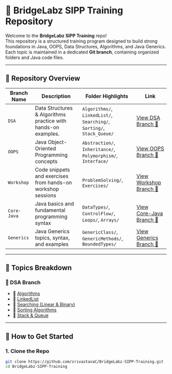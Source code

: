 # 🌉 BridgeLabz SIPP Training Repository

Welcome to the **BridgeLabz SIPP Training** repo!  
This repository is a structured training program designed to build strong foundations in Java, OOPS, Data Structures, Algorithms, and Java Generics. Each topic is maintained in a dedicated **Git branch**, containing organized folders and Java code files.

---

## 📂 Repository Overview

| Branch Name | Description | Folder Highlights | Link |
|-------------|-------------|-------------------|------|
| `DSA`       | Data Structures & Algorithms practice with hands-on examples. | `Algorithms/`, `LinkedList/`, `Searching/`, `Sorting/`, `Stack_Queue/` | [View DSA Branch 🔗](https://github.com/srivastavaC/BridgeLabz-SIPP-Training/tree/DSA) |
| `OOPS`      | Java Object-Oriented Programming concepts | `Abstraction/`, `Inheritance/`, `Polymorphism/`, `Interface/` | [View OOPS Branch 🔗](https://github.com/srivastavaC/BridgeLabz-SIPP-Training/tree/OOPS) |
| `Workshop`  | Code snippets and exercises from hands-on workshop sessions | `ProblemSolving/`, `Exercises/` | [View Workshop Branch 🔗](https://github.com/srivastavaC/BridgeLabz-SIPP-Training/tree/Workshop) |
| `Core-Java` | Java basics and fundamental programming syntax | `DataTypes/`, `ControlFlow/`, `Loops/`, `Arrays/` | [View Core-Java Branch 🔗](https://github.com/srivastavaC/BridgeLabz-SIPP-Training/tree/Core-Java) |
| `Generics`  | Java Generics topics, syntax, and examples | `GenericClass/`, `GenericMethods/`, `BoundedTypes/` | [View Generics Branch 🔗](https://github.com/srivastavaC/BridgeLabz-SIPP-Training/tree/Generics) |

---

## 🧠 Topics Breakdown

### 🔸 DSA Branch
- 📁 [Algorithms](https://github.com/srivastavaC/BridgeLabz-SIPP-Training/tree/DSA/Algorithms)
- 📁 [LinkedList](https://github.com/srivastavaC/BridgeLabz-SIPP-Training/tree/DSA/LinkedList)
- 📁 [Searching (Linear & Binary)](https://github.com/srivastavaC/BridgeLabz-SIPP-Training/tree/DSA/Searching)
- 📁 [Sorting Algorithms](https://github.com/srivastavaC/BridgeLabz-SIPP-Training/tree/DSA/Sorting)
- 📁 [Stack & Queue](https://github.com/srivastavaC/BridgeLabz-SIPP-Training/tree/DSA/Stack_Queue)

---

## 🚀 How to Get Started

### 1. Clone the Repo

```bash
git clone https://github.com/srivastavaC/BridgeLabz-SIPP-Training.git
cd BridgeLabz-SIPP-Training
